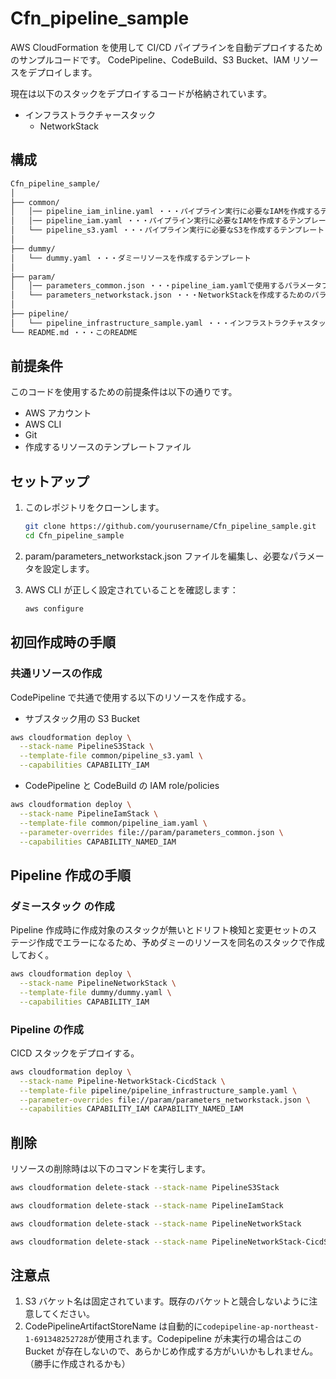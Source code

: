 # Cfn_pipeline_sample

AWS CloudFormation を使用して CI/CD パイプラインを自動デプロイするためのサンプルコードです。
CodePipeline、CodeBuild、S3 Bucket、IAM リソースをデプロイします。

現在は以下のスタックをデプロイするコードが格納されています。

- インフラストラクチャースタック
  - NetworkStack

## 構成

```bash
Cfn_pipeline_sample/
│
├── common/
│   │── pipeline_iam_inline.yaml ・・・パイプライン実行に必要なIAMを作成するテンプレート（インラインで詳細に記述した版）
│   │── pipeline_iam.yaml ・・・パイプライン実行に必要なIAMを作成するテンプレート（AWS管理ポリシーを使用した版）
│   └── pipeline_s3.yaml ・・・パイプライン実行に必要なS3を作成するテンプレート
│
├── dummy/
│   └── dummy.yaml ・・・ダミーリソースを作成するテンプレート
│
├── param/
│   │── parameters_common.json ・・・pipeline_iam.yamlで使用するパラメータファイル
│   └── parameters_networkstack.json ・・・NetworkStackを作成するためのパラメータファイル
│
├── pipeline/
│   └── pipeline_infrastructure_sample.yaml ・・・インフラストラクチャスタックのCI/CDパイプラインを作成するためのテンプレート
└── README.md ・・・このREADME
```

## 前提条件

このコードを使用するための前提条件は以下の通りです。

- AWS アカウント
- AWS CLI
- Git
- 作成するリソースのテンプレートファイル

## セットアップ

1. このレポジトリをクローンします。

   ```bash
   git clone https://github.com/yourusername/Cfn_pipeline_sample.git
   cd Cfn_pipeline_sample
   ```

2. param/parameters_networkstack.json ファイルを編集し、必要なパラメータを設定します。
3. AWS CLI が正しく設定されていることを確認します：

   ```bash
   aws configure
   ```

## 初回作成時の手順

### 共通リソースの作成

CodePipeline で共通で使用する以下のリソースを作成する。

- サブスタック用の S3 Bucket

```bash
aws cloudformation deploy \
  --stack-name PipelineS3Stack \
  --template-file common/pipeline_s3.yaml \
  --capabilities CAPABILITY_IAM
```

- CodePipeline と CodeBuild の IAM role/policies

```bash
aws cloudformation deploy \
  --stack-name PipelineIamStack \
  --template-file common/pipeline_iam.yaml \
  --parameter-overrides file://param/parameters_common.json \
  --capabilities CAPABILITY_NAMED_IAM
```

## Pipeline 作成の手順

### ダミースタック の作成

Pipeline 作成時に作成対象のスタックが無いとドリフト検知と変更セットのステージ作成でエラーになるため、予めダミーのリソースを同名のスタックで作成しておく。

```bash
aws cloudformation deploy \
  --stack-name PipelineNetworkStack \
  --template-file dummy/dummy.yaml \
  --capabilities CAPABILITY_IAM
```

### Pipeline の作成

CICD スタックをデプロイする。

```bash
aws cloudformation deploy \
  --stack-name Pipeline-NetworkStack-CicdStack \
  --template-file pipeline/pipeline_infrastructure_sample.yaml \
  --parameter-overrides file://param/parameters_networkstack.json \
  --capabilities CAPABILITY_IAM CAPABILITY_NAMED_IAM
```

## 削除

リソースの削除時は以下のコマンドを実行します。

```bash
aws cloudformation delete-stack --stack-name PipelineS3Stack
```

```bash
aws cloudformation delete-stack --stack-name PipelineIamStack
```

```bash
aws cloudformation delete-stack --stack-name PipelineNetworkStack
```

```bash
aws cloudformation delete-stack --stack-name PipelineNetworkStack-CicdStack
```

## 注意点

1. S3 バケット名は固定されています。既存のバケットと競合しないように注意してください。
2. CodePipelineArtifactStoreName は自動的に`codepipeline-ap-northeast-1-691348252728`が使用されます。Codepipeline が未実行の場合はこの Bucket が存在しないので、あらかじめ作成する方がいいかもしれません。（勝手に作成されるかも）
